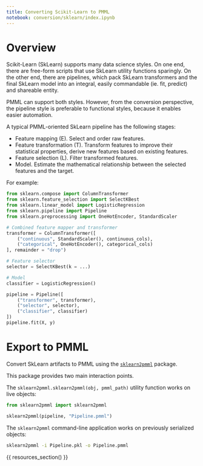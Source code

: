 ```yaml
---
title: Converting Scikit-Learn to PMML
notebook: conversion/sklearn/index.ipynb
---
```


# Overview

Scikit-Learn (SkLearn) supports many data science styles.
On one end, there are free-form scripts that use SkLearn utility functions sparingly.
On the other end, there are pipelines, which pack SkLearn transformers and the final SkLearn model into an integral, easily commandable (ie. fit, predict) and shareable entity.

PMML can support both styles.
However, from the conversion perspective, the pipeline style is preferable to functional styles, because it enables easier automation.

A typical PMML-oriented SkLearn pipeline has the following stages:

* Feature mapping (E). Select and order raw features.
* Feature transformation (T). Transform features to improve their statistical properties, derive new features based on existing features.
* Feature selection (L). Filter transformed features.
* Model. Estimate the mathematical relationship between the selected features and the target.

For example:

```python
from sklearn.compose import ColumnTransformer
from sklearn.feature_selection import SelectKBest
from sklearn.linear_model import LogisticRegression
from sklearn.pipeline import Pipeline
from sklearn.preprocessing import OneHotEncoder, StandardScaler

# Combined feature mapper and transformer
transformer = ColumnTransformer([
	("continuous", StandardScaler(), continuous_cols),
	("categorical", OneHotEncoder(), categorical_cols)
], remainder = "drop")

# Feature selector
selector = SelectKBest(k = ...)

# Model
classifier = LogisticRegression()

pipeline = Pipeline([
	("transformer", transformer),
	("selector", selector),
	("classifier", classifier)
])
pipeline.fit(X, y)
```

# Export to PMML

Convert SkLearn artifacts to PMML using the [`sklearn2pmml`](https://github.com/jpmml/sklearn2pmml) package.

This package provides two main interaction points.

The `sklearn2pmml.sklearn2pmml(obj, pmml_path)` utility function works on live objects:

```python
from sklearn2pmml import sklearn2pmml

sklearn2pmml(pipeline, "Pipeline.pmml")
```

The `sklearn2pmml` command-line application works on previously serialized objects:

```bash
sklearn2pmml -i Pipeline.pkl -o Pipeline.pmml
```

{{ resources_section() }}
